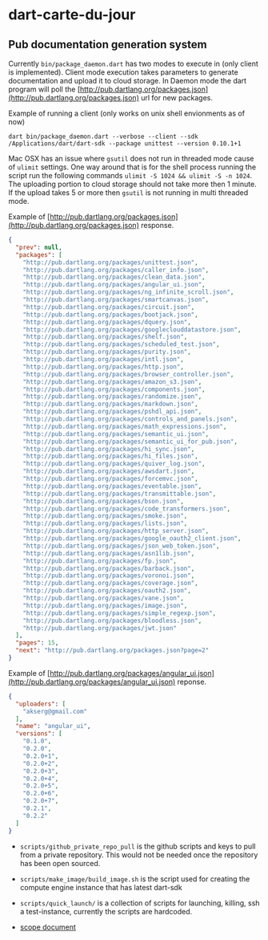 dart-carte-du-jour
==================

Pub documentation generation system
-- 

Currently `bin/package_daemon.dart` has two modes to execute in (only
client is implemented). Client mode execution takes parameters to
generate documentation and upload it to cloud storage. In Daemon mode
the dart program will poll the
[http://pub.dartlang.org/packages.json](http://pub.dartlang.org/packages.json)
url for new packages. 

Example of running a client (only works on unix shell envionments as of
now)

```shell
dart bin/package_daemon.dart --verbose --client --sdk
/Applications/dart/dart-sdk --package unittest --version 0.10.1+1
```

Mac OSX has an issue where `gsutil` does not run in threaded mode cause of
`ulimit` settings. One way around that is for the shell process running
the script run the following commands `ulimit -S 1024 && ulimit -S -n
1024`. The uploading portion to cloud storage should not take more then
1 minute. If the upload takes 5 or more then `gsutil` is not running in
multi threaded mode. 

Example of [http://pub.dartlang.org/packages.json](http://pub.dartlang.org/packages.json) response.

```json
{
  "prev": null,
  "packages": [
    "http://pub.dartlang.org/packages/unittest.json",
    "http://pub.dartlang.org/packages/caller_info.json",
    "http://pub.dartlang.org/packages/clean_data.json",
    "http://pub.dartlang.org/packages/angular_ui.json",
    "http://pub.dartlang.org/packages/ng_infinite_scroll.json",
    "http://pub.dartlang.org/packages/smartcanvas.json",
    "http://pub.dartlang.org/packages/circuit.json",
    "http://pub.dartlang.org/packages/bootjack.json",
    "http://pub.dartlang.org/packages/dquery.json",
    "http://pub.dartlang.org/packages/googleclouddatastore.json",
    "http://pub.dartlang.org/packages/shelf.json",
    "http://pub.dartlang.org/packages/scheduled_test.json",
    "http://pub.dartlang.org/packages/purity.json",
    "http://pub.dartlang.org/packages/intl.json",
    "http://pub.dartlang.org/packages/http.json",
    "http://pub.dartlang.org/packages/browser_controller.json",
    "http://pub.dartlang.org/packages/amazon_s3.json",
    "http://pub.dartlang.org/packages/components.json",
    "http://pub.dartlang.org/packages/randomize.json",
    "http://pub.dartlang.org/packages/markdown.json",
    "http://pub.dartlang.org/packages/pshdl_api.json",
    "http://pub.dartlang.org/packages/controls_and_panels.json",
    "http://pub.dartlang.org/packages/math_expressions.json",
    "http://pub.dartlang.org/packages/semantic_ui.json",
    "http://pub.dartlang.org/packages/semantic_ui_for_pub.json",
    "http://pub.dartlang.org/packages/hi_sync.json",
    "http://pub.dartlang.org/packages/hi_files.json",
    "http://pub.dartlang.org/packages/quiver_log.json",
    "http://pub.dartlang.org/packages/awsdart.json",
    "http://pub.dartlang.org/packages/forcemvc.json",
    "http://pub.dartlang.org/packages/eventable.json",
    "http://pub.dartlang.org/packages/transmittable.json",
    "http://pub.dartlang.org/packages/bson.json",
    "http://pub.dartlang.org/packages/code_transformers.json",
    "http://pub.dartlang.org/packages/smoke.json",
    "http://pub.dartlang.org/packages/lists.json",
    "http://pub.dartlang.org/packages/http_server.json",
    "http://pub.dartlang.org/packages/google_oauth2_client.json",
    "http://pub.dartlang.org/packages/json_web_token.json",
    "http://pub.dartlang.org/packages/asn1lib.json",
    "http://pub.dartlang.org/packages/fp.json",
    "http://pub.dartlang.org/packages/barback.json",
    "http://pub.dartlang.org/packages/voronoi.json",
    "http://pub.dartlang.org/packages/coverage.json",
    "http://pub.dartlang.org/packages/oauth2.json",
    "http://pub.dartlang.org/packages/vane.json",
    "http://pub.dartlang.org/packages/image.json",
    "http://pub.dartlang.org/packages/simple_regexp.json",
    "http://pub.dartlang.org/packages/bloodless.json",
    "http://pub.dartlang.org/packages/jwt.json"
  ],
  "pages": 15,
  "next": "http://pub.dartlang.org/packages.json?page=2"
}
```

Example of [http://pub.dartlang.org/packages/angular_ui.json](http://pub.dartlang.org/packages/angular_ui.json) reponse.

```json
{
  "uploaders": [
    "akserg@gmail.com"
  ],
  "name": "angular_ui",
  "versions": [
    "0.1.0",
    "0.2.0",
    "0.2.0+1",
    "0.2.0+2",
    "0.2.0+3",
    "0.2.0+4",
    "0.2.0+5",
    "0.2.0+6",
    "0.2.0+7",
    "0.2.1",
    "0.2.2"
  ]
}
```

- `scripts/github_private_repo_pull` is the github scripts and keys to
pull from a private repository. This would not be needed once the
repository has been open sourced. 

- `scripts/make_image/build_image.sh` is the script used for creating 
the compute engine instance that has latest dart-sdk

- `scripts/quick_launch/` is a collection of scripts for
  launching, killing, ssh a test-instance, currently the scripts are 
  hardcoded. 

- [scope document](https://docs.google.com/document/d/1DYeca9T-FJTePXLksqNoSrOwp8eFlnbqbLs_qGfC99o/edit)

